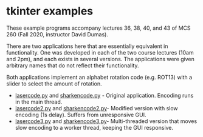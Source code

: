 # tkinter examples

These example programs accompany lectures 36, 38, 40, and 43 of MCS 260 (Fall 2020, instructor David Dumas).

There are two applications here that are essentially equivalent in functionality. One was developed in each of the two course lectures (10am and 2pm), and each exists in several versions.  The applications were given arbitrary names that do not reflect their functionality.

Both applications implement an alphabet rotation code (e.g. ROT13) with a slider to select the amount of rotation.

* [lasercode.py](lasercode.py) and [sharkencode.py](sharkencode.py) - Original application.  Encoding runs in the main thread.
* [lasercode2.py](lasercode2.py) and [sharkencode2.py](sharkencode2.py)- Modified version with slow encoding (1s delay).  Suffers from unresponsive GUI.
* [lasercode3.py](lasercode3.py) and [sharkencode3.py](sharkencode3.py)- Multi-threaded version that moves slow encoding to a worker thread, keeping the GUI responsive.